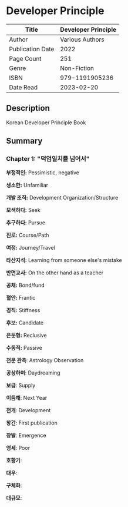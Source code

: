 # Developer Principle

| Title            | Developer Principle |
|------------------|---------------------|
| Author           | Various Authors     |
| Publication Date | 2022                |
| Page Count       | 251                 |
| Genre            | Non-Fiction         |
| ISBN             | 979-1191905236      |
| Date Read        | 2023-02-20          |

## Description

Korean Developer Principle Book

## Summary

### Chapter 1: "덕업일치를 넘어서"

__부정적인:__ Pessimistic, negative

__생소한:__ Unfamiliar

__개발 조직:__ Development Organization/Structure

__모색하다:__ Seek

__추구하다:__ Pursue

__진로:__ Course/Path

__여정:__ Journey/Travel

__타산지석:__ Learning from someone else's mistake

__반면교사:__ On the other hand as a teacher

__공채:__ Bond/fund

__혈안:__ Frantic

__경직:__ Stiffness

__후보:__ Candidate

__은둔형:__ Reclusive

__수동적:__ Passive

__천문 관측__: Astrology Observation

__공상하며__: Daydreaming

__보급__: Supply

__이듬해__: Next Year

__전개__: Development

__창간__: First publication

__창발__: Emergence

__영세__: Poor

__호황기__:

__대우__:

__구체화__:

__대규모__:
